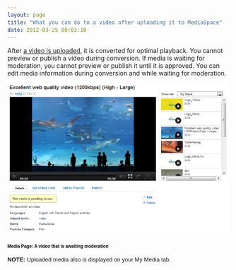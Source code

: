```yaml
---
layout: page
title: "What you can do to a video after uploading it to MediaSpace"
date: 2012-03-25 00:03:10
---
```


After <a href="http://knowledge.kaltura.com/faq/how-upload-media-mediaspace" target="_blank">a video is uploaded</a>, it is converted for optimal playback. You cannot preview or publish a video during conversion. If media is waiting for moderation, you cannot preview or publish it until it is approved. You can edit media information during conversion and while waiting for moderation.

<img src="../../assets/392.img">

**<span style="color: #000000; font-family: arial, helvetica, sans-serif; font-size: x-small;">Media Page: A video that is awaiting moderation</span>**

<p class="note mce-note-graphic">
  <span style="font-family: arial,helvetica,sans-serif; font-size: small;"><strong>NOTE:</strong> Uploaded media also is displayed on your My Media tab.</span>
</p>

<span style="font-family: arial,helvetica,sans-serif; font-size: small;"><br /></span>
